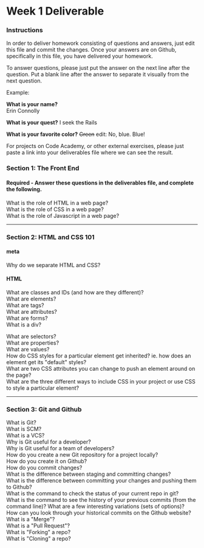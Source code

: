 # Week 1 Deliverable  

### Instructions  

In order to deliver homework consisting of questions and answers, just edit this file and commit the changes.  Once your answers are on Github, specifically in this file, you have delivered your homework.  
  
To answer questions, please just put the answer on the next line after the question.  Put a blank line after the answer to separate it visually from the next question.  

Example:  

**What is your name?**  
Erin Connolly

**What is your quest?**
I seek the Rails  

**What is your favorite color?**
~~Green~~ edit:  No, blue.  Blue!  

For projects on Code Academy, or other external exercises, please just paste a link into your deliverables file where we can see the result.  

### Section 1: The Front End
#### Required - Answer these questions in the deliverables file, and complete the following. 
What is the role of HTML in a web page?  
What is the role of CSS in a web page?  
What is the role of Javascript in a web page?  

---

### Section 2: HTML and CSS 101

#### meta
Why do we separate HTML and CSS?  

#### HTML
What are classes and IDs (and how are they different)?  
What are elements?  
What are tags?  
What are attributes?  
What are forms?  
What is a div?  

What are selectors?  
What are properties?  
What are values?  
How do CSS styles for a particular element get inherited? ie. how does an element get its "default" styles?  
What are two CSS attributes you can change to push an element around on the page?  
What are the three different ways to include CSS in your project or use CSS to style a particular element?  

---
### Section 3: Git and Github  
What is Git?  
What is SCM?  
What is a VCS?  
Why is Git useful for a developer?  
Why is Git useful for a team of developers?  
How do you create a new Git repository for a project locally?  
How do you create it on Github?  
How do you commit changes?  
What is the difference between staging and committing changes?  
What is the difference between committing your changes and pushing them to Github?  
What is the command to check the status of your current repo in git?  
What is the command to see the history of your previous commits (from the command line)?  What are a few interesting variations (sets of options)?  
How can you look through your historical commits on the Github website?  
What is a "Merge"?  
What is a "Pull Request"?  
What is "Forking" a repo?  
What is "Cloning" a repo?  
